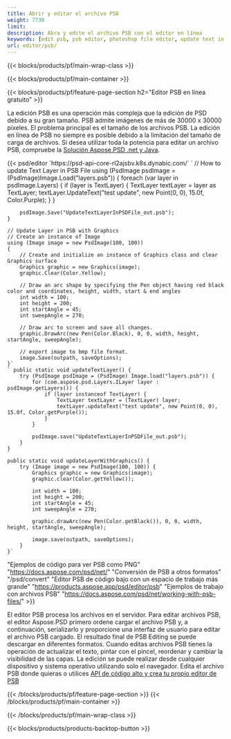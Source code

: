 ```yaml
---
title: Abrir y editar el archivo PSB
weight: 7730
limit: 
description: Abra y edite el archivo PSB con el editor en línea
keywords: [edit psb, psb editor, photoshop file editor, update text in psb, update psb, open psb, update text in psb]
url: editor/psb/
---
```


{{< blocks/products/pf/main-wrap-class >}}

{{< blocks/products/pf/main-container >}}

{{< blocks/products/pf/feature-page-section h2="Editor PSB en línea gratuito" >}}
<p>La edición PSB es una operación más compleja que la edición de PSD debido a su gran tamaño. PSB admite imágenes de más de 30000 x 30000 píxeles. El problema principal es el tamaño de los archivos PSB. La edición en línea de PSB no siempre es posible debido a la limitación del tamaño de carga de archivos. Si desea utilizar toda la potencia para editar un archivo PSB, compruebe la <a href="/psd/{{< lang-code >}}">Solución Aspose.PSD .net y Java</a>. </p>
{{< psd/editor `https://psd-api-core-rl2ajsbv.k8s.dynabic.com/` 
`	// How to update Text Layer in PSB File
	using (PsdImage psdImage = (PsdImage)Image.Load("layers.psb"))
  	{
		foreach (var layer in psdImage.Layers)
		{
			if (layer is TextLayer)
			{
				TextLayer textLayer = layer as TextLayer;
				textLayer.UpdateText("test update", new Point(0, 0), 15.0f, Color.Purple);
			}
		}

		psdImage.Save("UpdateTextLayerInPSDFile_out.psb");
	}
	
	// Update Layer in PSB with Graphics
	// Create an instance of Image
	using (Image image = new PsdImage(100, 100))
	{
		// Create and initialize an instance of Graphics class and clear Graphics surface
		Graphics graphic = new Graphics(image);
		graphic.Clear(Color.Yellow);

		// Draw an arc shape by specifying the Pen object having red black color and coordinates, height, width, start & end angles                 
		int width = 100;
		int height = 200;
		int startAngle = 45;
		int sweepAngle = 270;

		// Draw arc to screen and save all changes.
		graphic.DrawArc(new Pen(Color.Black), 0, 0, width, height, startAngle, sweepAngle);

		// export image to bmp file format.
		image.Save(outpath, saveOptions);
	}` 
	` public static void updateTextLayer() {
        try (PsdImage psdImage = (PsdImage) Image.load("layers.psb")) {
            for (com.aspose.psd.Layers.ILayer layer : psdImage.getLayers()) {
                if (layer instanceof TextLayer) {
                    TextLayer textLayer = (TextLayer) layer;
                    textLayer.updateText("test update", new Point(0, 0), 15.0f, Color.getPurple());
                }
            }

            psdImage.save("UpdateTextLayerInPSDFile_out.psb");
        }
    }

    public static void updateLayerWithGraphics() {
        try (Image image = new PsdImage(100, 100)) {
            Graphics graphic = new Graphics(image);
            graphic.clear(Color.getYellow());

            int width = 100;
            int height = 200;
            int startAngle = 45;
            int sweepAngle = 270;

            graphic.drawArc(new Pen(Color.getBlack()), 0, 0, width, height, startAngle, sweepAngle);

            image.save(outpath, saveOptions);
        }
    }` 
"Ejemplos de código para ver PSB como PNG"  "https://docs.aspose.com/psd/net/" 
"Conversión de PSB a otros formatos"  "/psd/convert" 
"Editor PSB de código bajo con un espacio de trabajo más grande" "https://products.aspose.app/psd/editor/psb" 
"Ejemplos de trabajo con archivos PSB" "https://docs.aspose.com/psd/net/working-with-psb-files/" >}}
<p>El editor PSB procesa los archivos en el servidor. Para editar archivos PSB, el editor Aspose.PSD primero ordene cargar el archivo PSB y, a continuación, serializarlo y proporcione una interfaz de usuario para editar el archivo PSB cargado. El resultado final de PSB Editing se puede descargar en diferentes formatos. Cuando editas archivos PSB tienes la operación de actualizar el texto, pintar con el pincel, reordenar y cambiar la visibilidad de las capas. La edición se puede realizar desde cualquier dispositivo y sistema operativo utilizando solo el navegador. Edita el archivo PSB donde quieras o utilices <a href="https://docs.aspose.com/psd/net/working-with-psb-files/">API de código alto y crea tu propio editor de PSB</a></p>

{{< /blocks/products/pf/feature-page-section >}}
{{< /blocks/products/pf/main-container >}}


{{< /blocks/products/pf/main-wrap-class >}}

{{< blocks/products/products-backtop-button >}}

